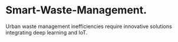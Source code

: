 # Smart-Waste-Management.
Urban waste management inefficiencies require innovative solutions integrating deep learning and IoT.
